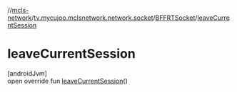 //[mcls-network](../../../index.md)/[tv.mycujoo.mclsnetwork.network.socket](../index.md)/[BFFRTSocket](index.md)/[leaveCurrentSession](leave-current-session.md)

# leaveCurrentSession

[androidJvm]\
open override fun [leaveCurrentSession](leave-current-session.md)()
